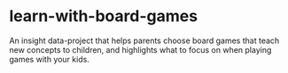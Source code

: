 # learn-with-board-games
An insight data-project that helps parents choose board games that teach new concepts to children, and highlights what to focus on when playing games with your kids.
